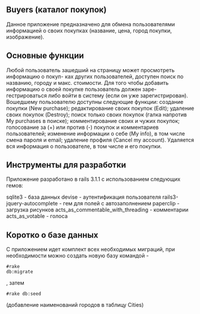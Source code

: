 ## Buyers (каталог покупок)

  Данное приложение предназначено для обмена пользователями информацией о своих
покупках (название, цена, город покупки, изображение).

## Основные функции

  Любой пользователь зашедший на страницу может просмотреть информацию о покуп-
ках других пользователей, доступен поиск по названию, городу и макс. стоимости.
  Для того чтобы добавить информацию о своей покупке пользователь должен заре-
гестрироваться либо войти в систему (если он уже зарегистрирован).
  Вошедшему пользователю доступны следующие функции:
    создание покупки (New purchase);
    редактирование своих покупок (Edit);
    удаление своих покупок (Destroy);
    поиск только своих покупок (галка напротив My purchases в поиске);
    комментирование своих и чужих покупок;
    голосование за (+) или против (-) покупок и комментариев пользователей;
    изменение информации о себе (My info), в том числе смена пароля и email;
    удаление профиля (Cancel my account). Удаляется вся информация о пользователе, в том числе и его покупки.

## Инструменты для разработки

Приложение разработано в rails 3.1.1 с использованием следующих гемов:

  sqlite3                            - база данных
  devise                             - аутентификация пользователя
  rails3-jquery-autocomplete         - гем для полей с автозаполнением
  paperclip                          - загрузка рисунков
  acts_as_commentable_with_threading - комментарии
  acts_as_votable                    - голоса

## Коротко о базе данных

  С приложением идет комплект всех необходимых миграций, при необходимости
можно создать новую базу командой - <pre><code>#rake db:migrate</code></pre>, затем <pre><code>#rake db:seed</code></pre>
(добавление наименований городов в таблицу Cities)